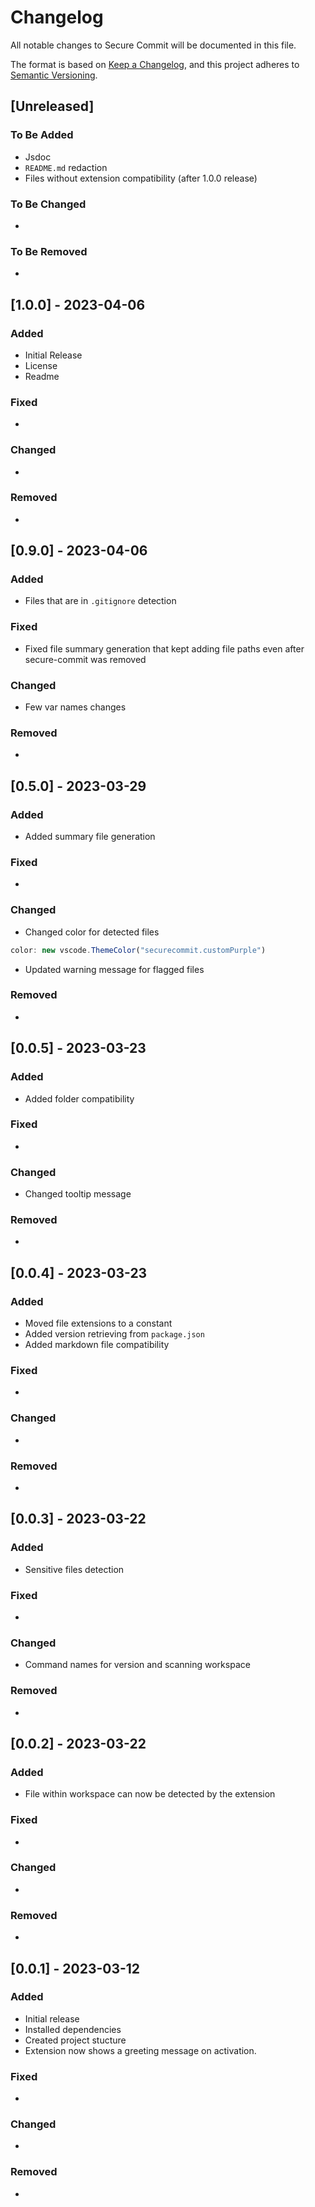 # Changelog

All notable changes to Secure Commit will be documented in this file.

The format is based on [Keep a Changelog](https://keepachangelog.com/en/1.1.0/),
and this project adheres to [Semantic Versioning](https://semver.org/spec/v2.0.0.html).

## [Unreleased]

### To Be Added

- Jsdoc
- `README.md` redaction
- Files without extension compatibility (after 1.0.0 release)

### To Be Changed

- 

### To Be Removed

- 

## [1.0.0] - 2023-04-06

### Added

- Initial Release
- License
- Readme

### Fixed

- 

### Changed

- 

### Removed

- 

## [0.9.0] - 2023-04-06

### Added

- Files that are in `.gitignore` detection

### Fixed

- Fixed file summary generation that kept adding file paths even after secure-commit was removed

### Changed

- Few var names changes

### Removed

- 

## [0.5.0] - 2023-03-29

### Added

- Added summary file generation

### Fixed

- 

### Changed

- Changed color for detected files
```ts
color: new vscode.ThemeColor("securecommit.customPurple")
```
- Updated warning message for flagged files

### Removed

- 

## [0.0.5] - 2023-03-23

### Added

- Added folder compatibility

### Fixed

- 

### Changed

- Changed tooltip message

### Removed

- 

## [0.0.4] - 2023-03-23

### Added

- Moved file extensions to a constant
- Added version retrieving from `package.json` 
- Added markdown file compatibility

### Fixed

- 

### Changed

- 

### Removed

- 

## [0.0.3] - 2023-03-22

### Added

- Sensitive files detection 

### Fixed

- 

### Changed

- Command names for version and scanning workspace

### Removed

- 

## [0.0.2] - 2023-03-22

### Added

- File within workspace can now be detected by the extension

### Fixed

- 

### Changed

- 

### Removed

- 

## [0.0.1] - 2023-03-12

### Added

- Initial release
- Installed dependencies
- Created project stucture
- Extension now shows a greeting message on activation.

### Fixed

- 

### Changed

- 

### Removed

- 